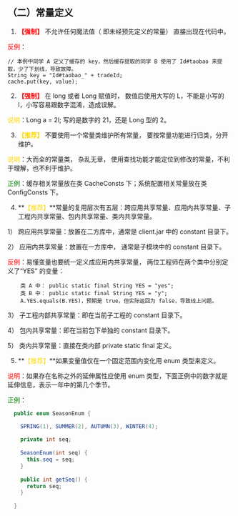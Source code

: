 ## （二）常量定义

1. **<font color=#FF0000>【强制】</font>** 不允许任何魔法值（ 即未经预先定义的常量） 直接出现在代码中。

<font color=#FF0000>反例</font>：

```
// 本例中同学 A 定义了缓存的 key，然后缓存提取的同学 B 使用了 Id#taobao 来提取，少了下划线，导致故障。
String key = "Id#taobao_" + tradeId;
cache.put(key, value);
```


2. **<font color=#FF0000>【强制】</font>** 在 long 或者 Long 赋值时， 数值后使用大写的 L，不能是小写的 l，小写容易跟数字混淆，造成误解。

<font color=#FFD700>说明</font>：Long a = 2l; 写的是数字的 21，还是 Long 型的 2。


3. **<font COLOR=#FFD700>【推荐】</font>** 不要使用一个常量类维护所有常量， 要按常量功能进行归类，分开维护。 

<font color=#FFD700>说明</font>：大而全的常量类， 杂乱无章， 使用查找功能才能定位到修改的常量，不利于理解，也不利于维护。

<font color=#008000> 正例</font>：缓存相关常量放在类 CacheConsts 下；系统配置相关常量放在类 ConfigConsts 下。


4. **<font COLOR=#FFD700>【推荐】</font>**常量的复用层次有五层：跨应用共享常量、应用内共享常量、子工程内共享常量、包内共享常量、类内共享常量。

1） 跨应用共享常量：放置在二方库中，通常是 client.jar 中的 constant 目录下。

2） 应用内共享常量：放置在一方库中， 通常是子模块中的 constant 目录下。

<font color=#FF0000>反例</font>：易懂变量也要统一定义成应用内共享常量， 两位工程师在两个类中分别定义了“YES” 的变量：

```
    类 A 中： public static final String YES = "yes";
    类 B 中： public static final String YES = "y";
    A.YES.equals(B.YES)，预期是 true，但实际返回为 false，导致线上问题。
```

3） 子工程内部共享常量：即在当前子工程的 constant 目录下。

4） 包内共享常量：即在当前包下单独的 constant 目录下。  

5） 类内共享常量：直接在类内部 private static final 定义。


5. **<font COLOR=#FFD700>【推荐】</font>**如果变量值仅在一个固定范围内变化用 enum 类型来定义。 

<font color=#FF0000>说明</font>：如果存在名称之外的延伸属性应使用 enum 类型，下面正例中的数字就是延伸信息，表示一年中的第几个季节。
 
<font color=#008000> 正例</font>： 
```java
  public enum SeasonEnum {

    SPRING(1), SUMMER(2), AUTUMN(3), WINTER(4);
    
    private int seq;
    
    SeasonEnum(int seq) {
      this.seq = seq;
    }
    
    public int getSeq() {
      return seq;
    }
    
  }
```
